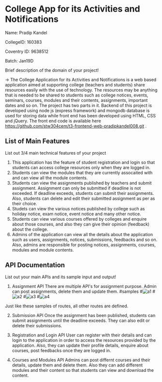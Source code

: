 # College App for its Activities and Notifications
Name: Pradip Kandel

CollegeID: 160383

Coventry ID: 9638512

Batch: Jan19D

Brief description of the domain of your project!

-> The College Application for its Activities and Notifications is a web based application aimed at supporting college (teachers and students) share resources easily with the use of technology. The resources may be anything that is needed to be shared to students such as college notices, events, seminars, courses, modules and their contents, assignments, important dates and so on. The project has two parts in it. Backend of this project is developed using node js (express framework) and mongodb database is used for storing data while front end has been developed using HTML, CSS and jQuery. The front end code is available here https://github.com/stw304cem/t3-frontend-web-pradipkandel008.git .

## List of Main Features
List out 3/4 main technical features of your project

1. This application has the feature of student registration and login so that students can access college resources only when they are logged in.
2. Students can view the modules that they are currently assocaited with and can view all the module contents.
3. Students can view the assignments published by teachers and submit assignment. Assignment can only be submitted if deadline is not exceeded. If deadline exceeds, students can submit their assignments. Also, students can delete and edit their submitted assignment as per as their choice.
4. Studets can view the various notices published by college such as holiday notice, exam notice, event notice and many other notice.
5. Students can view various courses offered by colleges and enquire about those courses, and also they can give their opinion (feedback) about the college.
6. Admins of the application can view all the details about the application such as users, assignments, notices, submissions, feedbacks and so on. Also, admins are responsible for posting notices, assignments, courses, modules and module contents.

## API Documentation
List out your main APIs and its sample input and output!

1. Assignment API
There are multiple API's for assignment purpose. Admin can post assignments, delete them and update them.
#samples
#![a1](https://user-images.githubusercontent.com/39691972/60829103-e0036100-a1d3-11e9-82ab-0e2a7cc9bb98.PNG)
#![a2](https://user-images.githubusercontent.com/39691972/60829682-2b6a3f00-a1d5-11e9-921f-b420a24966ee.PNG)
#![a3](https://user-images.githubusercontent.com/39691972/60829684-2c02d580-a1d5-11e9-9e22-6ba8ea064d11.PNG)
#![a4](https://user-images.githubusercontent.com/39691972/60829681-2b6a3f00-a1d5-11e9-85eb-461aea32e30f.PNG)


Just like these samples of routes, all other routes are defined.

2. Submission API
Once the assignment has been published, students can submit assignments until the deadline exceeds. They can also edit or delete their submissions.

3. Registration and Login API
User can register with their details and can login to the application in order to access the resources provided by the application. Also, they can update their profile details, enquire about courses, post feedbacks once they are logged in. 

4. Courses and Modules API 
Admins can post differnt courses and their details, update them and delete them. Also they can add different modules and their content so that students can view and download the content. 


